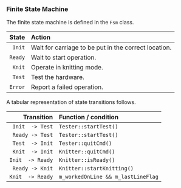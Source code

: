### Finite State Machine

The finite state machine is defined in the `Fsm` class.

| State  | Action |
     --: | :--
 `Init`  | Wait for carriage to be put in the correct location.
 `Ready` | Wait to start operation.
 `Knit`  | Operate in knitting mode.
 `Test`  | Test the hardware.
 `Error` | Report a failed operation.

A tabular representation of state transitions follows.

| Transition      | Function / condition |
              --: | :--
 `Init  -> Test`  | `Tester::startTest()`
 `Ready -> Test`  | `Tester::startTest()`
 `Test  -> Init`  | `Tester::quitCmd()`
 `Knit  -> Init`  | `Knitter::quitCmd()`
 `Init  -> Ready` | `Knitter::isReady()`
 `Ready -> Knit`  | `Knitter::startKnitting()`
 `Knit  -> Ready` | `m_workedOnLine && m_lastLineFlag`
